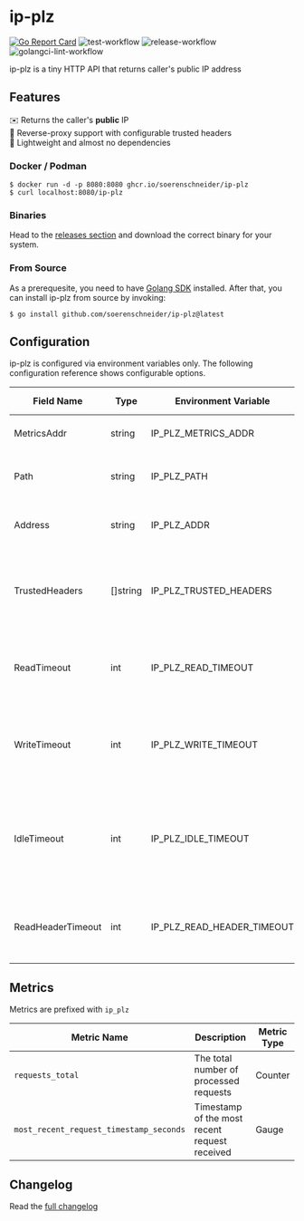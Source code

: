 # ip-plz
[![Go Report Card](https://goreportcard.com/badge/github.com/soerenschneider/ip-plz)](https://goreportcard.com/report/github.com/soerenschneider/ip-plz)
![test-workflow](https://github.com/soerenschneider/ip-plz/actions/workflows/test.yaml/badge.svg)
![release-workflow](https://github.com/soerenschneider/ip-plz/actions/workflows/release-container.yaml/badge.svg)
![golangci-lint-workflow](https://github.com/soerenschneider/ip-plz/actions/workflows/golangci-lint.yaml/badge.svg)

ip-plz is a tiny HTTP API that returns caller's public IP address

## Features

✉️ Returns the caller's **public** IP<br/>
🔀 Reverse-proxy support with configurable trusted headers<br/>
🪽 Lightweight and almost no dependencies<br/>

### Docker / Podman
````shell
$ docker run -d -p 8080:8080 ghcr.io/soerenschneider/ip-plz
$ curl localhost:8080/ip-plz
````

### Binaries
Head to the [releases section](https://github.com/soerenschneider/ip-plz/releases) and download the correct binary for your system.

### From Source
As a prerequesite, you need to have [Golang SDK](https://go.dev/dl/) installed. After that, you can install ip-plz from source by invoking:
```text
$ go install github.com/soerenschneider/ip-plz@latest
```

## Configuration

ip-plz is configured via environment variables only. The following configuration reference shows configurable options.

| Field Name        | Type      | Environment Variable       | Description                                                                                              | Default Value |
|-------------------|-----------|----------------------------|----------------------------------------------------------------------------------------------------------|---------------|
| MetricsAddr       | string    | IP_PLZ_METRICS_ADDR        | The address for serving metrics.                                                                         | ":9191"       |
| Path              | string    | IP_PLZ_PATH                | The path where the service is available.                                                                 | "/ip-plz"     |
| Address           | string    | IP_PLZ_ADDR                | The network address to bind the service to.                                                              | ":8080"       |
| TrustedHeaders    | []string  | IP_PLZ_TRUSTED_HEADERS     | A list of trusted HTTP headers (comma-separated in the environment).                                     | -             |
| ReadTimeout       | int       | IP_PLZ_READ_TIMEOUT        | Maximum duration for reading the entire request, in seconds.                                             | 1 second      |
| WriteTimeout      | int       | IP_PLZ_WRITE_TIMEOUT       | Maximum duration for writing the response back to the client, in seconds.                                | 1 second      |
| IdleTimeout       | int       | IP_PLZ_IDLE_TIMEOUT        | Maximum duration the server should wait for the next request when no connections are active, in seconds. | 5 seconds     |
| ReadHeaderTimeout | int       | IP_PLZ_READ_HEADER_TIMEOUT | Maximum duration for reading the request headers, in seconds.                                            | 2 seconds     |

## Metrics

Metrics are prefixed with `ip_plz`

| Metric Name                             | Description                                   | Metric Type |
|-----------------------------------------|-----------------------------------------------|-------------|
| `requests_total`                        | The total number of processed requests        | Counter     |
| `most_recent_request_timestamp_seconds` | Timestamp of the most recent request received | Gauge       |


## Changelog
Read the [full changelog](CHANGELOG.md)
